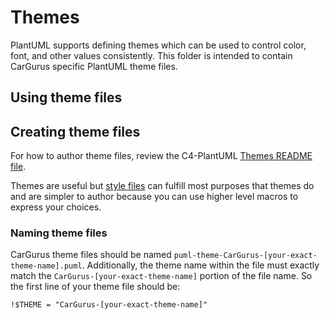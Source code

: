 # Themes

PlantUML supports defining themes which can be used to control color, font, and other values consistently.  This folder is intended to contain CarGurus specific PlantUML theme files.

## Using theme files

## Creating theme files

For how to author theme files, review the C4-PlantUML [Themes README file](https://github.com/kirchsth/C4-PlantUML/blob/extended/Themes.md).

Themes are useful but [style files](/styles/README.md) can fulfill most purposes that themes do and are simpler to author because you can use higher level macros to express your choices.

### Naming theme files

CarGurus theme files should be named `puml-theme-CarGurus-[your-exact-theme-name].puml`.  Additionally, the theme name within the file must exactly match the `CarGurus-[your-exact-theme-name]` portion of the file name.  So the first line of your theme file should be:

```text
!$THEME = "CarGurus-[your-exact-theme-name]"
```

